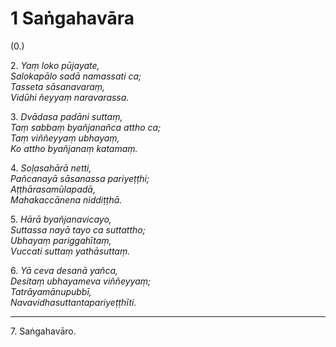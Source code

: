 # 1 Saṅgahavāra

(0.)

2\. _Yaṃ loko pūjayate,_  
_Salokapālo sadā namassati ca;_  
_Tasseta sāsanavaraṃ,_  
_Vidūhi ñeyyaṃ naravarassa._  

3\. _Dvādasa padāni suttaṃ,_  
_Taṃ sabbaṃ byañjanañca attho ca;_  
_Taṃ viññeyyaṃ ubhayaṃ,_  
_Ko attho byañjanaṃ katamaṃ._  

4\. _Soḷasahārā netti,_  
_Pañcanayā sāsanassa pariyeṭṭhi;_  
_Aṭṭhārasamūlapadā,_  
_Mahakaccānena niddiṭṭhā._  

5\. _Hārā byañjanavicayo,_  
_Suttassa nayā tayo ca suttattho;_  
_Ubhayaṃ pariggahītaṃ,_  
_Vuccati suttaṃ yathāsuttaṃ._  

6\. _Yā ceva desanā yañca,_  
_Desitaṃ ubhayameva viññeyyaṃ;_  
_Tatrāyamānupubbī,_  
_Navavidhasuttantapariyeṭṭhīti._  

---

7\. Saṅgahavāro.
